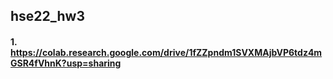 ## hse22_hw3

#### 1. https://colab.research.google.com/drive/1fZZpndm1SVXMAjbVP6tdz4mGSR4fVhnK?usp=sharing

